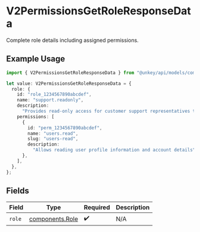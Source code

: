# V2PermissionsGetRoleResponseData

Complete role details including assigned permissions.

## Example Usage

```typescript
import { V2PermissionsGetRoleResponseData } from "@unkey/api/models/components";

let value: V2PermissionsGetRoleResponseData = {
  role: {
    id: "role_1234567890abcdef",
    name: "support.readonly",
    description:
      "Provides read-only access for customer support representatives to view user accounts and support tickets",
    permissions: [
      {
        id: "perm_1234567890abcdef",
        name: "users.read",
        slug: "users-read",
        description:
          "Allows reading user profile information and account details",
      },
    ],
  },
};
```

## Fields

| Field                                              | Type                                               | Required                                           | Description                                        |
| -------------------------------------------------- | -------------------------------------------------- | -------------------------------------------------- | -------------------------------------------------- |
| `role`                                             | [components.Role](../../models/components/role.md) | :heavy_check_mark:                                 | N/A                                                |